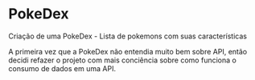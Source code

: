 # PokeDex
Criação de uma PokeDex - Lista de pokemons com suas características

A primeira vez que a PokeDex não entendia muito bem sobre API, então decidi refazer o projeto com mais conciência sobre como funciona o  consumo de dados em uma API.

